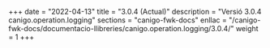 +++
date        = "2022-04-13"
title       = "3.0.4 (Actual)"
description = "Versió 3.0.4 canigo.operation.logging"
sections    = "canigo-fwk-docs"
enllac		= "/canigo-fwk-docs/documentacio-llibreries/canigo.operation.logging/3.0.4/"
weight		= 1
+++
